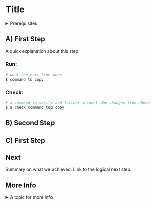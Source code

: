 # Title

<details><summary>Prerequisites</summary>

Prerequisites the user should bring
</details>

## 

## A) First Step

A quick explanation about this step

### Run:
```bash
# what the next line does
$ command to copy
```

### Check: 
```bash
# a command to verify and further inspect the changes from above
$ a check command top copy
```

## B) Second Step

## C) First Step

## Next

Summary on what we achieved. Link to the logical next step.

## More Info
<details><summary>A topic for more Info</summary>

Links to reference material 
</details>


